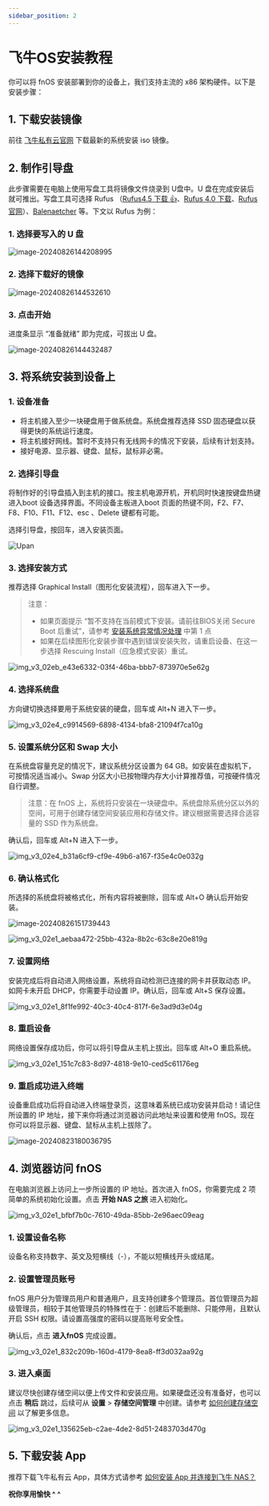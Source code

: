 ```yaml
---
sidebar_position: 2
---
```

# 飞牛OS安装教程

你可以将 fnOS 安装部署到你的设备上，我们支持主流的 x86 架构硬件。以下是安装步骤：

## 1. 下载安装镜像

前往 [飞牛私有云官网](https://www.fnnas.com/download?key=fnos) 下载最新的系统安装 iso 镜像。

## 2. 制作引导盘

此步骤需要在电脑上使用写盘工具将镜像文件烧录到 U盘中。U 盘在完成安装后就可推出。写盘工具可选择 Rufus （[Rufus4.5 下载 👍](https://download.liveupdate.fnnas.com/x86_64/packages/rufus-4.5.exe)、[Rufus 4.0 下载](https://download.liveupdate.fnnas.com/x86_64/packages/rufus-4.0.exe)、[Rufus 官网](https://rufus.ie/)）、[Balenaetcher](https://etcher.balena.io/) 等。下文以 Rufus 为例：

### 1. 选择要写入的 U 盘

![image-20240826144208995](https://help-static.fnnas.com/image-20240826144208995.png)

### 2. 选择下载好的镜像

![image-20240826144532610](https://help-static.fnnas.com/image-20240826144532610.png)

### 3. 点击开始

进度条显示 “准备就绪” 即为完成，可拔出 U 盘。

![image-20240826144432487](https://help-static.fnnas.com/image-20240826144432487.png)

## 3. 将系统安装到设备上

### 1. 设备准备

- 将主机接入至少一块硬盘用于做系统盘。系统盘推荐选择 SSD 固态硬盘以获得更快的系统运行速度。
- 将主机接好网线。暂时不支持只有无线网卡的情况下安装，后续有计划支持。
- 接好电源、显示器、键盘、鼠标，鼠标非必需。

### 2. 选择引导盘

将制作好的引导盘插入到主机的接口。按主机电源开机，开机同时快速按键盘热键进入boot 设备选择界面。不同设备主板进入boot 页面的热键不同，F2、F7、F8、F10、F11、F12、esc 、Delete 键都有可能。

选择引导盘，按回车，进入安装页面。

![Upan](https://lh6.googleusercontent.com/proxy/ejIv4bp8XNNxbBqjWJy6ojZ4T8i3CZB3f3QTNox8keDgVjawuAw0_oiyeVGQzpla-wVKz9Hk1NiYyJEAF2-5m0I0fl_Nqg50AoKxEvppACjTBBdpc4OctBhv-HPLrpeFbA)

### 3. 选择安装方式

推荐选择 Graphical Install（图形化安装流程），回车进入下一步。

> 注意：
>
> - 如果页面提示 “暂不支持在当前模式下安装。请前往BIOS关闭 Secure Boot 后重试”，请参考 [安装系统异常情况处理](https://help.fnnas.com/articles/fnosV1/start/install-os-fail.md) 中第 1 点
> - 如果在后续图形化安装步骤中遇到错误安装失败，请重启设备、在这一步选择 Rescuing Install（应急模式安装）重试。

![img_v3_02eb_e43e6332-03f4-46ba-bbb7-873970e5e62g](https://help-static.fnnas.com/img_v3_02eb_e43e6332-03f4-46ba-bbb7-873970e5e62g.jpg)

### 4. 选择系统盘

方向键切换选择要用于系统安装的硬盘，回车或 Alt+N 进入下一步。

![img_v3_02e4_c9914569-6898-4134-bfa8-21094f7ca10g](https://help-static.fnnas.com/img_v3_02e4_c9914569-6898-4134-bfa8-21094f7ca10g.jpg)

### 5. 设置系统分区和 Swap 大小

在系统盘容量充足的情况下，建议系统分区设置为 64 GB。如安装在虚拟机下，可按情况适当减小。Swap 分区大小已按物理内存大小计算推荐值，可按硬件情况自行调整。

> 注意：在 fnOS 上，系统将只安装在一块硬盘中。系统盘除系统分区以外的空间，可用于创建存储空间安装应用和存储文件。建议根据需要选择合适容量的 SSD 作为系统盘。

确认后，回车或 Alt+N 进入下一步。

![img_v3_02e4_b31a6cf9-cf9e-49b6-a167-f35e4c0e032g](https://help-static.fnnas.com/img_v3_02e4_b31a6cf9-cf9e-49b6-a167-f35e4c0e032g.jpg)

### 6. 确认格式化

所选择的系统盘将被格式化，所有内容将被删除，回车或 Alt+O 确认后开始安装。

![image-20240826151739443](https://help-static.fnnas.com/image-20240826151739443.png)

![img_v3_02e1_aebaa472-25bb-432a-8b2c-63c8e20e819g](https://help-static.fnnas.com/img_v3_02e1_aebaa472-25bb-432a-8b2c-63c8e20e819g.jpg)

### 7. 设置网络

安装完成后将自动进入网络设置，系统将自动检测已连接的网卡并获取动态 IP。如网卡未开启 DHCP，你需要手动设置 IP。确认后，回车或 Alt+S 保存设置。

![img_v3_02e1_8f1fe992-40c3-40c4-817f-6e3ad9d3e04g](https://help-static.fnnas.com/img_v3_02e1_8f1fe992-40c3-40c4-817f-6e3ad9d3e04g.jpg)

### 8. 重启设备

网络设置保存成功后，你可以将引导盘从主机上拔出。回车或 Alt+O 重启系统。

![img_v3_02e1_151c7c83-8d97-4818-9e10-ced5c61176eg](https://help-static.fnnas.com/img_v3_02e1_151c7c83-8d97-4818-9e10-ced5c61176eg.jpg)

### 9. 重启成功进入终端

设备重启成功后将自动进入终端登录页，这意味着系统已成功安装并启动！请记住所设置的 IP 地址，接下来你将通过浏览器访问此地址来设置和使用 fnOS。现在你可以将显示器、键盘、鼠标从主机上拔除了。

![image-20240823180036795](https://help-static.fnnas.com/image-20240823180036795.png)

## 4. 浏览器访问 fnOS

在电脑浏览器上访问上一步所设置的 IP 地址。首次进入 fnOS，你需要完成 2 项简单的系统初始化设置。点击 **开始 NAS 之旅** 进入初始化。

![img_v3_02e1_bfbf7b0c-7610-49da-85bb-2e96aec09eag](https://help-static.fnnas.com/img_v3_02e1_bfbf7b0c-7610-49da-85bb-2e96aec09eag.jpg)

### 1. 设置设备名称

设备名称支持数字、英文及短横线（-），不能以短横线开头或结尾。

### 2. 设置管理员账号

fnOS 用户分为管理员用户和普通用户，且支持创建多个管理员。首位管理员为超级管理员，相较于其他管理员的特殊性在于：创建后不能删除、只能停用，且默认开启 SSH 权限。请设置高强度的密码以提高账号安全性。

确认后，点击 **进入fnOS** 完成设置。

![img_v3_02e1_832c209b-160d-4179-8ea8-ff3d032aa92g](https://help-static.fnnas.com/img_v3_02e1_832c209b-160d-4179-8ea8-ff3d032aa92g.jpg)

### 3. 进入桌面

建议尽快创建存储空间以便上传文件和安装应用。如果硬盘还没有准备好，也可以点击 **稍后** 跳过，后续可从 **设置** > **存储空间管理** 中创建。请参考 [如何创建存储空间](https://help.fnnas.com/articles/fnosV1/volume/create-volume.md) 以了解更多信息。

![img_v3_02e1_135625eb-c2ae-4de2-8d51-2483703d470g](https://help-static.fnnas.com/img_v3_02e1_135625eb-c2ae-4de2-8d51-2483703d470g.jpg)

## 5. 下载安装 App

推荐下载飞牛私有云 App，具体方式请参考 [如何安装 App 并连接到飞牛 NAS？](https://help.fnnas.com/articles/fnosV1/start/install-app.md)

**祝你享用愉快 ^ ^**

